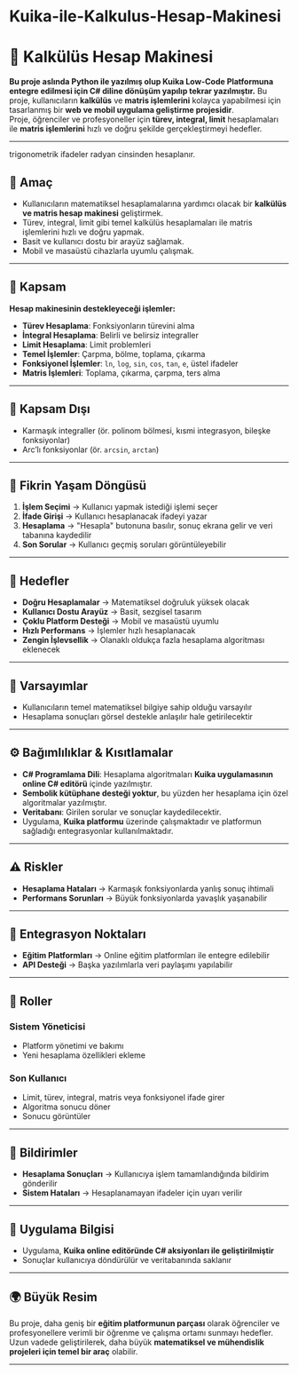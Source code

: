 
# Kuika-ile-Kalkulus-Hesap-Makinesi
# 📘 Kalkülüs Hesap Makinesi
**Bu proje aslında Python ile yazılmış olup Kuika Low-Code Platformuna entegre edilmesi için C# diline dönüşüm yapılıp tekrar yazılmıştır.**
Bu proje, kullanıcıların **kalkülüs** ve **matris işlemlerini** kolayca yapabilmesi için tasarlanmış bir **web ve mobil uygulama geliştirme projesidir**.  
Proje, öğrenciler ve profesyoneller için **türev, integral, limit** hesaplamaları ile **matris işlemlerini** hızlı ve doğru şekilde gerçekleştirmeyi hedefler.  


---
trigonometrik ifadeler radyan cinsinden hesaplanır.

## 🎯 Amaç
- Kullanıcıların matematiksel hesaplamalarına yardımcı olacak bir **kalkülüs ve matris hesap makinesi** geliştirmek.  
- Türev, integral, limit gibi temel kalkülüs hesaplamaları ile matris işlemlerini hızlı ve doğru yapmak.  
- Basit ve kullanıcı dostu bir arayüz sağlamak.  
- Mobil ve masaüstü cihazlarla uyumlu çalışmak.  

---

## 📌 Kapsam
**Hesap makinesinin destekleyeceği işlemler:**
- **Türev Hesaplama**: Fonksiyonların türevini alma  
- **İntegral Hesaplama**: Belirli ve belirsiz integraller  
- **Limit Hesaplama**: Limit problemleri  
- **Temel İşlemler**: Çarpma, bölme, toplama, çıkarma  
- **Fonksiyonel İşlemler**: `ln`, `log`, `sin`, `cos`, `tan`, `e`, üstel ifadeler  
- **Matris İşlemleri**: Toplama, çıkarma, çarpma, ters alma  

---

## 🚫 Kapsam Dışı
- Karmaşık integraller (ör. polinom bölmesi, kısmi integrasyon, bileşke fonksiyonlar)  
- Arc’lı fonksiyonlar (ör. `arcsin`, `arctan`)  

---

## 🔄 Fikrin Yaşam Döngüsü
1. **İşlem Seçimi** → Kullanıcı yapmak istediği işlemi seçer  
2. **İfade Girişi** → Kullanıcı hesaplanacak ifadeyi yazar  
3. **Hesaplama** → "Hesapla" butonuna basılır, sonuç ekrana gelir ve veri tabanına kaydedilir  
4. **Son Sorular** → Kullanıcı geçmiş soruları görüntüleyebilir  

---

## 🎯 Hedefler
- **Doğru Hesaplamalar** → Matematiksel doğruluk yüksek olacak  
- **Kullanıcı Dostu Arayüz** → Basit, sezgisel tasarım  
- **Çoklu Platform Desteği** → Mobil ve masaüstü uyumlu  
- **Hızlı Performans** → İşlemler hızlı hesaplanacak  
- **Zengin İşlevsellik** → Olanaklı oldukça fazla hesaplama algoritması eklenecek  

---

## 📌 Varsayımlar
- Kullanıcıların temel matematiksel bilgiye sahip olduğu varsayılır  
- Hesaplama sonuçları görsel destekle anlaşılır hale getirilecektir  

---

## ⚙️ Bağımlılıklar & Kısıtlamalar
- **C# Programlama Dili**: Hesaplama algoritmaları **Kuika uygulamasının online C# editörü** içinde yazılmıştır.  
- **Sembolik kütüphane desteği yoktur**, bu yüzden her hesaplama için özel algoritmalar yazılmıştır.  
- **Veritabanı**: Girilen sorular ve sonuçlar kaydedilecektir.  
- Uygulama, **Kuika platformu** üzerinde çalışmaktadır ve platformun sağladığı entegrasyonlar kullanılmaktadır.  

---

## ⚠️ Riskler
- **Hesaplama Hataları** → Karmaşık fonksiyonlarda yanlış sonuç ihtimali  
- **Performans Sorunları** → Büyük fonksiyonlarda yavaşlık yaşanabilir  

---

## 🔗 Entegrasyon Noktaları
- **Eğitim Platformları** → Online eğitim platformları ile entegre edilebilir  
- **API Desteği** → Başka yazılımlarla veri paylaşımı yapılabilir  

---

## 👥 Roller
### Sistem Yöneticisi
- Platform yönetimi ve bakımı  
- Yeni hesaplama özellikleri ekleme  

### Son Kullanıcı
- Limit, türev, integral, matris veya fonksiyonel ifade girer  
- Algoritma sonucu döner  
- Sonucu görüntüler  

---

## 🔔 Bildirimler
- **Hesaplama Sonuçları** → Kullanıcıya işlem tamamlandığında bildirim gönderilir  
- **Sistem Hataları** → Hesaplanamayan ifadeler için uyarı verilir  

---

## 📱 Uygulama Bilgisi
- Uygulama, **Kuika online editöründe C# aksiyonları ile geliştirilmiştir**  
- Sonuçlar kullanıcıya döndürülür ve veritabanında saklanır  

---

## 🌍 Büyük Resim
Bu proje, daha geniş bir **eğitim platformunun parçası** olarak öğrenciler ve profesyonellere verimli bir öğrenme ve çalışma ortamı sunmayı hedefler.  
Uzun vadede geliştirilerek, daha büyük **matematiksel ve mühendislik projeleri için temel bir araç** olabilir.  

---
